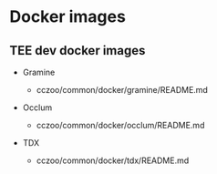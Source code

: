 # Docker images

## TEE dev docker images

- Gramine

    - cczoo/common/docker/gramine/README.md

- Occlum

    - cczoo/common/docker/occlum/README.md

- TDX

    - cczoo/common/docker/tdx/README.md
